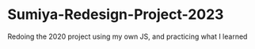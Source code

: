 # Sumiya-Redesign-Project-2023
Redoing the 2020 project using my own JS, and practicing what I learned
